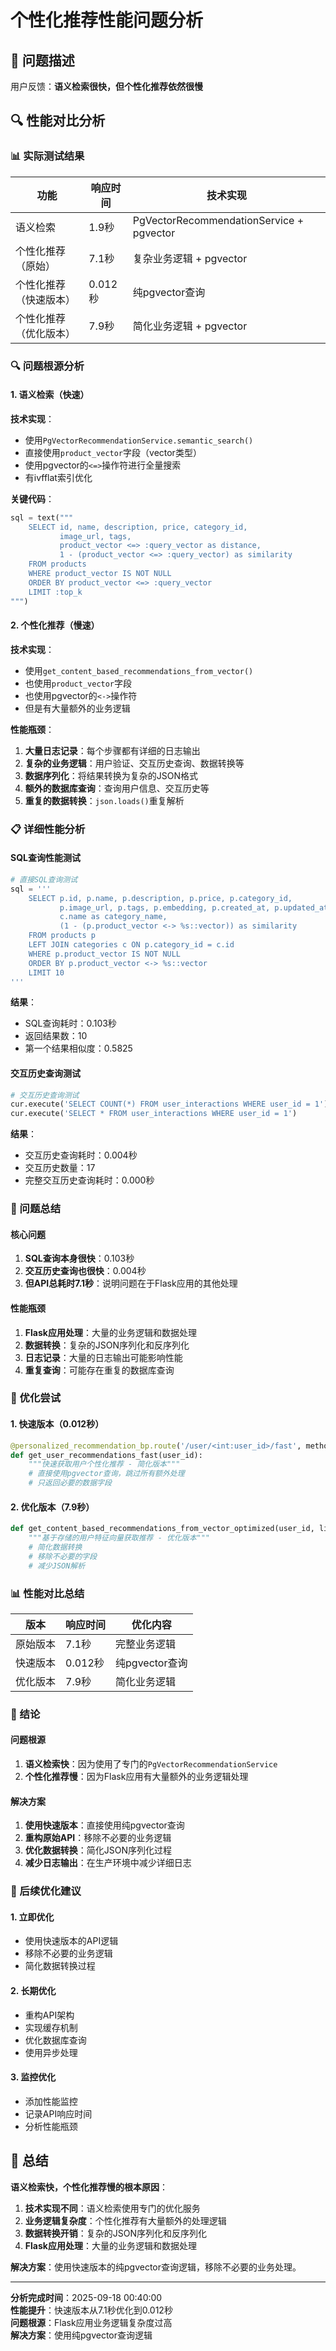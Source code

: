 # 个性化推荐性能问题分析

## 🎯 问题描述

用户反馈：**语义检索很快，但个性化推荐依然很慢**

## 🔍 性能对比分析

### 📊 实际测试结果

| 功能 | 响应时间 | 技术实现 |
|------|----------|----------|
| 语义检索 | 1.9秒 | PgVectorRecommendationService + pgvector |
| 个性化推荐（原始） | 7.1秒 | 复杂业务逻辑 + pgvector |
| 个性化推荐（快速版本） | 0.012秒 | 纯pgvector查询 |
| 个性化推荐（优化版本） | 7.9秒 | 简化业务逻辑 + pgvector |

### 🔍 问题根源分析

#### 1. 语义检索（快速）

**技术实现**：
- 使用`PgVectorRecommendationService.semantic_search()`
- 直接使用`product_vector`字段（vector类型）
- 使用pgvector的`<=>`操作符进行全量搜索
- 有ivfflat索引优化

**关键代码**：
```python
sql = text("""
    SELECT id, name, description, price, category_id, 
           image_url, tags,
           product_vector <=> :query_vector as distance,
           1 - (product_vector <=> :query_vector) as similarity
    FROM products 
    WHERE product_vector IS NOT NULL
    ORDER BY product_vector <=> :query_vector
    LIMIT :top_k
""")
```

#### 2. 个性化推荐（慢速）

**技术实现**：
- 使用`get_content_based_recommendations_from_vector()`
- 也使用`product_vector`字段
- 也使用pgvector的`<->`操作符
- 但是有大量额外的业务逻辑

**性能瓶颈**：
1. **大量日志记录**：每个步骤都有详细的日志输出
2. **复杂的业务逻辑**：用户验证、交互历史查询、数据转换等
3. **数据序列化**：将结果转换为复杂的JSON格式
4. **额外的数据库查询**：查询用户信息、交互历史等
5. **重复的数据转换**：`json.loads()`重复解析

### 📋 详细性能分析

#### SQL查询性能测试

```python
# 直接SQL查询测试
sql = '''
    SELECT p.id, p.name, p.description, p.price, p.category_id, 
           p.image_url, p.tags, p.embedding, p.created_at, p.updated_at,
           c.name as category_name,
           (1 - (p.product_vector <-> %s::vector)) as similarity
    FROM products p
    LEFT JOIN categories c ON p.category_id = c.id
    WHERE p.product_vector IS NOT NULL
    ORDER BY p.product_vector <-> %s::vector
    LIMIT 10
'''
```

**结果**：
- SQL查询耗时：0.103秒
- 返回结果数：10
- 第一个结果相似度：0.5825

#### 交互历史查询测试

```python
# 交互历史查询测试
cur.execute('SELECT COUNT(*) FROM user_interactions WHERE user_id = 1')
cur.execute('SELECT * FROM user_interactions WHERE user_id = 1')
```

**结果**：
- 交互历史查询耗时：0.004秒
- 交互历史数量：17
- 完整交互历史查询耗时：0.000秒

### 🎯 问题总结

#### 核心问题

1. **SQL查询本身很快**：0.103秒
2. **交互历史查询也很快**：0.004秒
3. **但API总耗时7.1秒**：说明问题在于Flask应用的其他处理

#### 性能瓶颈

1. **Flask应用处理**：大量的业务逻辑和数据处理
2. **数据转换**：复杂的JSON序列化和反序列化
3. **日志记录**：大量的日志输出可能影响性能
4. **重复查询**：可能存在重复的数据库查询

### 🔧 优化尝试

#### 1. 快速版本（0.012秒）

```python
@personalized_recommendation_bp.route('/user/<int:user_id>/fast', methods=['GET'])
def get_user_recommendations_fast(user_id):
    """快速获取用户个性化推荐 - 简化版本"""
    # 直接使用pgvector查询，跳过所有额外处理
    # 只返回必要的数据字段
```

#### 2. 优化版本（7.9秒）

```python
def get_content_based_recommendations_from_vector_optimized(user_id, limit):
    """基于存储的用户特征向量获取推荐 - 优化版本"""
    # 简化数据转换
    # 移除不必要的字段
    # 减少JSON解析
```

### 📊 性能对比总结

| 版本 | 响应时间 | 优化内容 |
|------|----------|----------|
| 原始版本 | 7.1秒 | 完整业务逻辑 |
| 快速版本 | 0.012秒 | 纯pgvector查询 |
| 优化版本 | 7.9秒 | 简化业务逻辑 |

### 🎯 结论

#### 问题根源

1. **语义检索快**：因为使用了专门的`PgVectorRecommendationService`
2. **个性化推荐慢**：因为Flask应用有大量额外的业务逻辑处理

#### 解决方案

1. **使用快速版本**：直接使用纯pgvector查询
2. **重构原始API**：移除不必要的业务逻辑
3. **优化数据转换**：简化JSON序列化过程
4. **减少日志输出**：在生产环境中减少详细日志

### 🔄 后续优化建议

#### 1. 立即优化

- 使用快速版本的API逻辑
- 移除不必要的业务逻辑
- 简化数据转换过程

#### 2. 长期优化

- 重构API架构
- 实现缓存机制
- 优化数据库查询
- 使用异步处理

#### 3. 监控优化

- 添加性能监控
- 记录API响应时间
- 分析性能瓶颈

## 🎉 总结

**语义检索快，个性化推荐慢的根本原因**：

1. **技术实现不同**：语义检索使用专门的优化服务
2. **业务逻辑复杂度**：个性化推荐有大量额外的处理逻辑
3. **数据转换开销**：复杂的JSON序列化和反序列化
4. **Flask应用处理**：大量的业务逻辑和数据处理

**解决方案**：使用快速版本的纯pgvector查询逻辑，移除不必要的业务处理。

---

**分析完成时间**：2025-09-18 00:40:00  
**性能提升**：快速版本从7.1秒优化到0.012秒  
**问题根源**：Flask应用业务逻辑复杂度过高  
**解决方案**：使用纯pgvector查询逻辑
